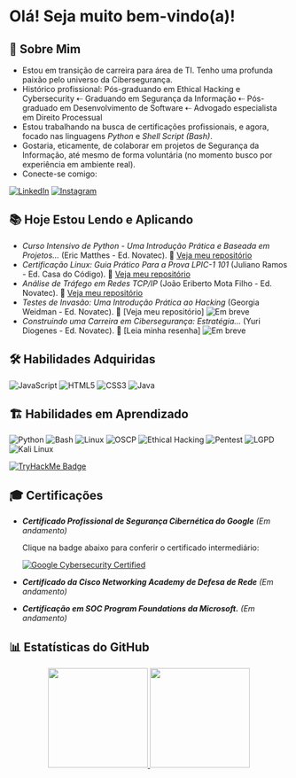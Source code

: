 # Olá! Seja muito bem-vindo(a)!

## 👤 Sobre Mim

- Estou em transição de carreira para área de TI. Tenho uma profunda paixão pelo universo da Cibersegurança.
- Histórico profissional: Pós-graduando em Ethical Hacking e Cybersecurity ⇠ Graduando em Segurança da Informação ⇠ Pós-graduado em Desenvolvimento de Software ⇠ Advogado especialista em Direito Processual
-	Estou trabalhando na busca de certificações profissionais, e agora, focado nas linguagens *Python* e *Shell Script (Bash)*.
-	Gostaria, eticamente, de colaborar em projetos de Segurança da Informação, até mesmo de forma voluntária (no momento busco por experiência em ambiente real).
- Conecte-se comigo:
  
[![LinkedIn](https://img.shields.io/badge/LinkedIn-0077B5?style=for-the-badge&logo=linkedin&logoColor=white)](https://www.linkedin.com/in/cristianoroberto/)
[![Instagram](https://img.shields.io/badge/Instagram-E4405F?style=for-the-badge&logo=instagram&logoColor=white)](https://www.instagram.com/tech_cris/?__pwa=1)

## 📚 Hoje Estou Lendo e Aplicando

- *Curso Intensivo de Python - Uma Introdução Prática e Baseada em Projetos...* (Eric Matthes - Ed. Novatec). 📌 [Veja meu repositório](https://github.com/cristianoGitHub/python_estudio)
- *Certificação Linux: Guia Prático Para a Prova LPIC-1 101* (Juliano Ramos - Ed. Casa do Código). 📌 [Veja meu repositório](https://github.com/cristianoGitHub/shell_studio)
- *Análise de Tráfego em Redes TCP/IP* (João Eriberto Mota Filho - Ed. Novatec). 📌 [Veja meu repositório](https://github.com/cristianoGitHub/redes_studio)
- *Testes de Invasão: Uma Introdução Prática ao Hacking* (Georgia Weidman - Ed. Novatec). 📌 [Veja meu repositório] ![Em breve](https://img.shields.io/badge/Em_breve-⌛️-red)
- *Construindo uma Carreira em Cibersegurança: Estratégia...* (Yuri Diogenes - Ed. Novatec). 📌 [Leia minha resenha] ![Em breve](https://img.shields.io/badge/Em_breve-⌛️-red)


## 🛠️ Habilidades Adquiridas

![JavaScript](https://img.shields.io/badge/JavaScript-F7DF1E?style=for-the-badge&logo=javascript&logoColor=black)
![HTML5](https://img.shields.io/badge/HTML5-E34F26?style=for-the-badge&logo=html5&logoColor=white)
![CSS3](https://img.shields.io/badge/CSS3-1572B6?style=for-the-badge&logo=css3&logoColor=white)
![Java](https://img.shields.io/badge/Java-ED8B00?style=for-the-badge&logo=openjdk&logoColor=white)

## 🏗️ Habilidades em Aprendizado

![Python](https://img.shields.io/badge/Python-3776AB?style=for-the-badge&logo=python&logoColor=white)
![Bash](https://img.shields.io/badge/Shell_Script-4EAA25?style=for-the-badge&logo=gnu-bash&logoColor=white)
![Linux](https://img.shields.io/badge/Linux-000000?style=for-the-badge&logo=linux&logoColor=white)
![OSCP](https://img.shields.io/badge/OSCP-Offensive_Security-258FFA?style=for-the-badge&logo=offensive-security)
![Ethical Hacking](https://img.shields.io/badge/Ethical_Hacking-0A0A0A?style=for-the-badge&logo=gnu-bash&logoColor=white)
![Pentest](https://img.shields.io/badge/Penetration_Testing-FF6E4A?style=for-the-badge&logo=target&logoColor=white)
![LGPD](https://img.shields.io/badge/LGPD-Brasil-009C3B?style=for-the-badge&logo=law&logoColor=white)
![Kali Linux](https://img.shields.io/badge/Kali_Linux-557C94?style=for-the-badge&logo=kali-linux&logoColor=white)

[![TryHackMe Badge](https://tryhackme-badges.s3.amazonaws.com/Cristiano.Roberto.png)](https://tryhackme.com/p/Cristiano.Roberto)

## 🎓 Certificações

- *__Certificado Profissional de Segurança Cibernética do Google__* *(Em andamento)*

    Clique na badge abaixo para conferir o certificado intermediário:
  
    [![Google Cybersecurity Certified](https://img.shields.io/badge/Google_Cybersecurity-Certified-blue)](https://www.coursera.org/account/accomplishments/certificate/D6GXY9B44T3H)

- *__Certificado da Cisco Networking Academy de Defesa de Rede__* *(Em andamento)*

- *__Certificação em SOC Program Foundations da Microsoft.__* *(Em andamento)*

## 📊 Estatísticas do GitHub
<div align="center">
  <a href="https://github.com/cristianoGitHub">
    <img height="180em" src="https://github-readme-stats.vercel.app/api?username=cristianoGitHub&show_icons=true&theme=dark&include_all_commits=true&count_private=true"/>
    <img height="180em" src="https://github-readme-stats.vercel.app/api/top-langs/?username=cristianoGitHub&layout=compact&langs_count=7&theme=default"/>
  </a>
</div>
